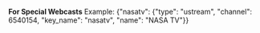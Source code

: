 **For Special Webcasts**
Example: {"nasatv": {"type": "ustream", "channel": 6540154, "key_name": "nasatv", "name": "NASA TV"}}